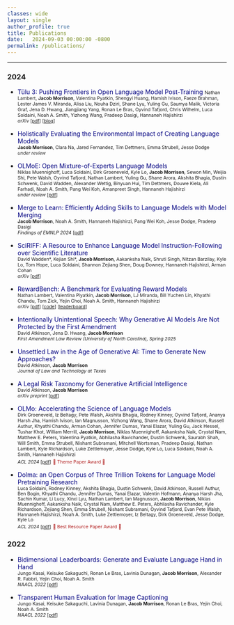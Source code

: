 ```yaml
---
classes: wide
layout: single
author_profile: true
title: Publications
date:   2024-09-03 00:00:00 -0800
permalink: /publications/
---   
```


<!-- ## Publications          -->

***
### 2024

* <a href="https://arxiv.org/abs/2411.15124" style="text-decoration:none;color:navy">Tülu 3: Pushing Frontiers in Open Language Model Post-Training</a>
<span style="font-size:0.75em;">Nathan Lambert, **Jacob Morrison**, Valentina Pyatkin, Shengyi Huang, Hamish Ivison, Faeze Brahman, Lester James V. Miranda, Alisa Liu, Nouha Dziri, Shane Lyu, Yuling Gu, Saumya Malik, Victoria Graf, Jena D. Hwang, Jiangjiang Yang, Ronan Le Bras, Oyvind Tafjord, Chris Wilhelm, Luca Soldaini, Noah A. Smith, Yizhong Wang, Pradeep Dasigi, Hannaneh Hajishirzi</span><br>
<span style="font-size:0.75em;">*arXiv* \[[pdf](https://arxiv.org/pdf/2411.15124)\] \[[blog](https://allenai.org/tulu)\]</span>

* <a href="" style="text-decoration:none;color:navy">Holistically Evaluating the Environmental Impact of Creating Language Models</a>              
<span style="font-size:0.75em;">**Jacob Morrison**, Clara Na, Jared Fernandez, Tim Dettmers, Emma Strubell, Jesse Dodge</span><br>
<span style="font-size:0.75em;">*under review*</span>

* <a href="https://arxiv.org/abs/2409.02060" style="text-decoration:none;color:navy">OLMoE: Open Mixture-of-Experts Language Models</a>              
<span style="font-size:0.75em;">Niklas Muennighoff, Luca Soldaini, Dirk Groeneveld, Kyle Lo, **Jacob Morrison**, Sewon Min, Weijia Shi, Pete Walsh, Oyvind Tafjord, Nathan Lambert, Yuling Gu, Shane Arora, Akshita Bhagia, Dustin Schwenk, David Wadden, Alexander Wettig, Binyuan Hui, Tim Dettmers, Douwe Kiela, Ali Farhadi, Noah A. Smith, Pang Wei Koh, Amanpreet Singh, Hannaneh Hajishirzi</span><br>
<span style="font-size:0.75em;">*under review* \[[pdf](https://arxiv.org/pdf/2409.02060)\]</span>

* <a href="https://arxiv.org/abs/2410.12937" style="text-decoration:none;color:navy">Merge to Learn: Efficiently Adding Skills to Language Models with Model Merging</a>              
<span style="font-size:0.75em;">**Jacob Morrison**, Noah A. Smith, Hannaneh Hajishirzi, Pang Wei Koh, Jesse Dodge, Pradeep Dasigi</span><br>
<span style="font-size:0.75em;">*Findings of EMNLP 2024* \[[pdf](https://arxiv.org/pdf/2410.12937)\]</span>

* <a href="https://arxiv.org/abs/2406.07835" style="text-decoration:none;color:navy">SciRIFF: A Resource to Enhance Language Model Instruction-Following over Scientific Literature</a>              
<span style="font-size:0.75em;">David Wadden\*, Kejian Shi\*, **Jacob Morrison**, Aakanksha Naik, Shruti Singh, Nitzan Barzilay, Kyle Lo, Tom Hope, Luca Soldaini, Shannon Zejiang Shen, Doug Downey, Hannaneh Hajishirzi, Arman Cohan</span><br>
<span style="font-size:0.75em;">*arXiv* \[[pdf](https://arxiv.org/pdf/2406.07835)\]</span>

* <a href="https://huggingface.co/spaces/allenai/reward-bench" style="text-decoration:none;color:navy">RewardBench: A Benchmark for Evaluating Reward Models</a>              
<span style="font-size:0.75em;">Nathan Lambert, Valentina Piyatkin, **Jacob Morrison**, LJ Miranda, Bill Yuchen Lin, Khyathi Chandu, Tom Zick, Yejin Choi, Noah A. Smith, Hannaneh Hajishirzi</span><br>
<span style="font-size:0.75em;">*arXiv* \[[pdf](https://arxiv.org/pdf/2403.13787)\] \[[code](https://github.com/allenai/reward-bench/)\] \[[leaderboard](https://huggingface.co/spaces/allenai/reward-bench)\]</span>

* <a href="" style="text-decoration:none;color:navy">Intentionally Unintentional Speech: Why Generative AI Models Are Not Protected by the First Amendment</a>              
<span style="font-size:0.75em;">David Atkinson, Jena D. Hwang, **Jacob Morrison**</span><br>
<span style="font-size:0.75em;">*First Amendment Law Review (University of North Carolina), Spring 2025* </span>

* <a href="" style="text-decoration:none;color:navy">Unsettled Law in the Age of Generative AI: Time to Generate New Approaches?</a>              
<span style="font-size:0.75em;">David Atkinson, **Jacob Morrison**</span><br>
<span style="font-size:0.75em;">*Journal of Law and Technology at Texas* </span>

* <a href="https://arxiv.org/abs/2404.09479" style="text-decoration:none;color:navy">A Legal Risk Taxonomy for Generative Artificial Intelligence</a>              
<span style="font-size:0.75em;">David Atkinson, **Jacob Morrison**</span><br>
<span style="font-size:0.75em;">*arXiv preprint* \[[pdf](https://arxiv.org/pdf/2404.09479)\]</span>

* <a href="https://arxiv.org/abs/2402.00838" style="text-decoration:none;color:navy">OLMo: Accelerating the Science of Language Models</a>              
<span style="font-size:0.75em;">Dirk Groeneveld, Iz Beltagy, Pete Walsh, Akshita Bhagia, Rodney Kinney, Oyvind Tafjord, Ananya Harsh Jha, Hamish Ivison, Ian Magnusson, Yizhong Wang, Shane Arora, David Atkinson, Russell Authur, Khyathi Chandu, Arman Cohan, Jennifer Dumas, Yanai Elazar, Yuling Gu, Jack Hessel, Tushar Khot, William Merrill, **Jacob Morrison**, Niklas Muennighoff, Aakanksha Naik, Crystal Nam, Matthew E. Peters, Valentina Pyatkin, Abhilasha Ravichander, Dustin Schwenk, Saurabh Shah, Will Smith, Emma Strubell, Nishant Subramani, Mitchell Wortsman, Pradeep Dasigi, Nathan Lambert, Kyle Richardson, Luke Zettlemoyer, Jesse Dodge, Kyle Lo, Luca Soldaini, Noah A. Smith, Hannaneh Hajishirzi</span><br>
<span style="font-size:0.75em;">*ACL 2024* \[[pdf](https://arxiv.org/pdf/2402.00838.pdf)\]</span> <span style="color: #B22222; font-size:0.75em;">🥇 Theme Paper Award 🥇</span>

* <a href="https://arxiv.org/abs/2402.00159" style="text-decoration:none;color:navy">Dolma: an Open Corpus of Three Trillion Tokens for Language Model Pretraining Research</a>              
<span style="font-size:0.74em;">Luca Soldaini, Rodney Kinney, Akshita Bhagia, Dustin Schwenk, David Atkinson, Russell Authur, Ben Bogin, Khyathi Chandu, Jennifer Dumas, Yanai Elazar, Valentin Hofmann, Ananya Harsh Jha, Sachin Kumar, Li Lucy, Xinxi Lyu, Nathan Lambert, Ian Magnusson, **Jacob Morrison**, Niklas Muennighoff, Aakanksha Naik, Crystal Nam, Matthew E. Peters, Abhilasha Ravichander, Kyle Richardson, Zejiang Shen, Emma Strubell, Nishant Subramani, Oyvind Tafjord, Evan Pete Walsh, Hannaneh Hajishirzi, Noah A. Smith, Luke Zettlemoyer, Iz Beltagy, Dirk Groeneveld, Jesse Dodge, Kyle Lo</span><br>
<span style="font-size:0.75em;">*ACL 2024* \[[pdf](https://arxiv.org/pdf/2402.00159.pdf)\]</span> <span style="color: #B22222; font-size:0.75em;">🥇 Best Resource Paper Award 🥇</span>

### 2022
* <a href="https://arxiv.org/abs/2112.04139" style="text-decoration:none;color:navy">Bidimensional Leaderboards: Generate and Evaluate Language Hand in Hand</a>              
<span style="font-size:0.75em;">Jungo Kasai, Keisuke Sakaguchi, Ronan Le Bras, Lavinia Dunagan, **Jacob Morrison**, Alexander R. Fabbri, Yejin Choi, Noah A. Smith</span><br>
<span style="font-size:0.75em;">*NAACL 2022* \[[pdf](https://arxiv.org/pdf/2112.04139.pdf)\]</span>

* <a href="https://arxiv.org/abs/2111.08940" style="text-decoration:none;color:navy">Transparent Human Evaluation for Image Captioning</a>              
<span style="font-size:0.75em;">Jungo Kasai, Keisuke Sakaguchi, Lavinia Dunagan, **Jacob Morrison**, Ronan Le Bras, Yejin Choi, Noah A. Smith</span><br>
<span style="font-size:0.75em;">*NAACL 2022* \[[pdf](https://arxiv.org/pdf/2111.08940.pdf)\]</span>
